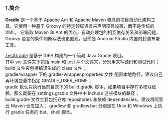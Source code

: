 ### 1.简介
**Gradle** 是一个基于 Apache Ant 和 Apache Maven 概念的项目自动化建构工具。它使用一种基于 Groovy 的特定领域语言来声明项目设置，而不是传统的XML。
它吸取 Maven 和 Ant 的优点，自动处理包的相互依存关系和部署问题，Groovy 语言的条件判断写法也更直观，目前是 Android Studio 内置的封装布署工具。

[TestGradle](../Code/TestGradle) 是基于 IDEA 构建的一个简易 Java Gradle 项目。  
其中 src 文件夹下包括 main 和 test 两个文件夹，分别用来写源码和测试代码；  
build 文件夹包括编译生成的 class 文件；  
gradle/wrapper 下的 gradle-wrapper.properties 文件 配置本地路径，建议自己再环境变量中指定 GRADLE_USER_HOME；  
gradle 默认只执行当前目录下的 build.gradle 脚本，如果项目中存在多模块依赖，那么就要在 settings.gradle 文件中中 include 这些模块的路径；  
build.gradle 文件主要包括仓库 repositories 和依赖 dependencies，建议将阿里云 Maven 仓库加入；
gradlew 和 gradlew.bat 分别是在 Unix 和 Windows 上执行 gradle 任务的 bat、shell 脚本。
